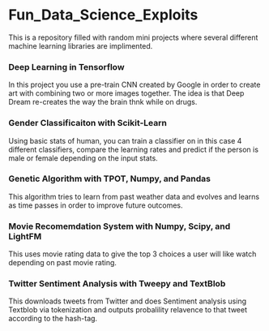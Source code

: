 # Fun_Data_Science_Exploits
This is a repository filled with random mini projects where several different machine learning libraries are implimented. 
### Deep Learning in Tensorflow
In this project you use a pre-train CNN created by Google in order to create art with combining two or more images together. The idea is that Deep Dream re-creates the way the brain thnk while on drugs.
### Gender Classificaiton with Scikit-Learn
Using basic stats of human, you can train a classifier on in this case 4 different classifiers, compare the learning rates and predict if the person is male or female depending on the input stats.
### Genetic Algorithm with TPOT, Numpy, and Pandas
This algorithm tries to learn from past weather data and evolves and learns as time passes in order to improve future outcomes.
### Movie Recomemdation System with Numpy, Scipy, and LightFM
This uses movie rating data to give the top 3 choices a user will like watch depending on past movie rating.
### Twitter Sentiment Analysis with Tweepy and TextBlob
This downloads tweets from Twitter and does Sentiment analysis using Textblob via tokenization and outputs probalility relavence to that tweet according to the hash-tag.
